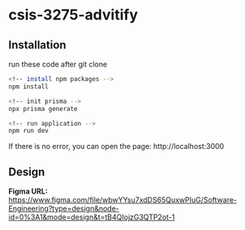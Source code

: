 # csis-3275-advitify

## Installation

run these code after git clone

```sh
<!-- install npm packages -->
npm install

<!-- init prisma -->
npx prisma generate

<!-- run application -->
npm run dev
```

If there is no error, you can open the page: http://localhost:3000

## Design

**Figma URL:** https://www.figma.com/file/wbwYYsu7xdDS65QuxwPIuG/Software-Engineering?type=design&node-id=0%3A1&mode=design&t=tB4QIojzG3QTP2ot-1
